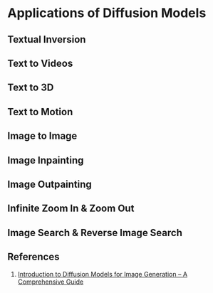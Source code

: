 # Applications of Diffusion Models

## Textual Inversion

## Text to Videos

## Text to 3D

## Text to Motion

## Image to Image

## Image Inpainting

## Image Outpainting

## Infinite Zoom In & Zoom Out

## Image Search & Reverse Image Search

## References

1. [Introduction to Diffusion Models for Image Generation – A Comprehensive Guide](https://learnopencv.com/image-generation-using-diffusion-models/)

